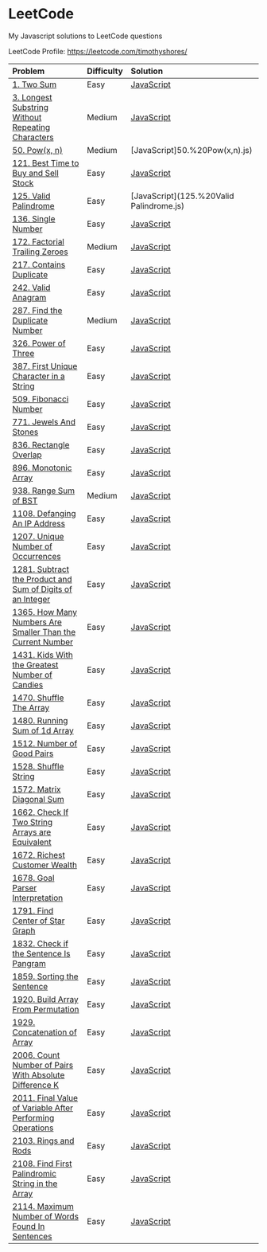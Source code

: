 # LeetCode
My Javascript solutions to LeetCode questions

LeetCode Profile: https://leetcode.com/timothyshores/

| Problem  | Difficulty | Solution |  
| :-------------- | :-------------- |:---- | 
|[1. Two Sum](https://leetcode.com/problems/two-sum/)|Easy|[JavaScript](1.%20Two%20Sum.js)
|[3. Longest Substring Without Repeating Characters](https://leetcode.com/problems/longest-substring-without-repeating-characters/)|Medium|[JavaScript](3.%20Longest%20Substring%20Without%20Repeating%20Characters.js)
|[50. Pow(x, n)](https://leetcode.com/problems/powx-n/)|Medium|[JavaScript]50.%20Pow(x,n).js)
|[121. Best Time to Buy and Sell Stock](https://leetcode.com/problems/best-time-to-buy-and-sell-stock/)|Easy|[JavaScript](121.%20Best%20Time%20to%20Buy%20and%20Sell%20Stock.js)
|[125. Valid Palindrome](https://leetcode.com/problems/valid-palindrome/)|Easy|[JavaScript](125.%20Valid Palindrome.js)
|[136. Single Number](https://leetcode.com/problems/single-number/)|Easy|[JavaScript](136.%2Single%20Number.js)
|[172. Factorial Trailing Zeroes](https://leetcode.com/problems/factorial-trailing-zeroes/)|Medium|[JavaScript](172.%20Factorial%20Trailing%20Zeroes.js)
|[217. Contains Duplicate](https://leetcode.com/problems/contains-duplicate/)|Easy|[JavaScript](217.%20Contains%20Duplicate.js)
|[242. Valid Anagram](https://leetcode.com/problems/valid-anagram/)|Easy|[JavaScript](242.%20Valid%20Anagram.js)
|[287. Find the Duplicate Number](https://leetcode.com/problems/find-the-duplicate-number/)|Medium|[JavaScript](287.%20Find%20the%20Duplicate%20Number.js)
|[326. Power of Three](https://leetcode.com/problems/power-of-three/)|Easy|[JavaScript](326.%20Power%20of%20Three.js)
|[387. First Unique Character in a String](https://leetcode.com/problems/first-unique-character-in-a-string/)|Easy|[JavaScript](387.%20First%20Unique%20Character%20in%20a%20String.js)
|[509. Fibonacci Number](https://leetcode.com/problems/fibonacci-number/)|Easy|[JavaScript](509.%20Fibonacci%20Number.js)
|[771. Jewels And Stones](https://leetcode.com/problems/jewels-and-stones/)|Easy|[JavaScript](771.%20Jewels%20And%20Stones.js)
|[836. Rectangle Overlap](https://leetcode.com/problems/rectangle-overlap/description/)|Easy|[JavaScript](836.%20Rectangle%20Overlap.js)
|[896. Monotonic Array](https://leetcode.com/problems/monotonic-array/)|Easy|[JavaScript](896.%20Monotonic%20Array.js)
|[938. Range Sum of BST](https://leetcode.com/problems/range-sum-of-bst/)|Medium|[JavaScript](938.%20Range%20Sum%20of%20BST.js) 
|[1108. Defanging An IP Address](https://leetcode.com/problems/defanging-an-ip-address/)|Easy|[JavaScript](1108.%20Defanging%20An%20IP%20Address.js) 
|[1207. Unique Number of Occurrences](https://leetcode.com/problems/unique-number-of-occurrences/)|Easy|[JavaScript](1207.%20Unique%20Number%20of%20Occurrences.js)
|[1281. Subtract the Product and Sum of Digits of an Integer](https://leetcode.com/problems/subtract-the-product-and-sum-of-digits-of-an-integer/)|Easy|[JavaScript](1281.%20Subtract%20the%20Product%20and%20Sum%20of%20Digits%20of%20an%20Integer.js)
|[1365. How Many Numbers Are Smaller Than the Current Number](https://leetcode.com/problems/how-many-numbers-are-smaller-than-the-current-number/)|Easy|[JavaScript](1365.%20How%20Many%20Numbers%20Are%20Smaller%20Than%20the%20Current%20Number.js)
|[1431. Kids With the Greatest Number of Candies](https://leetcode.com/problems/kids-with-the-greatest-number-of-candies/)|Easy|[JavaScript](1431.%20Kids%20With%20the%20Greatest%20Number%20of%20Candies.js) 
|[1470. Shuffle The Array](https://leetcode.com/problems/shuffle-the-array/)|Easy|[JavaScript](1470.%20Shuffle%20The%20Array.js) 
|[1480. Running Sum of 1d Array](https://leetcode.com/problems/running-sum-of-1d-array/)|Easy|[JavaScript](1480.%20Running%20Sum%20of%201d%20Array.js) 
|[1512. Number of Good Pairs](https://leetcode.com/problems/number-of-good-pairs/)|Easy|[JavaScript](1512.%20Number%20of%20Good%20Pairs.js) 
|[1528. Shuffle String](https://leetcode.com/problems/shuffle-string/)|Easy|[JavaScript](1528.%20Shuffle%20String.js) 
|[1572. Matrix Diagonal Sum](https://leetcode.com/problems/matrix-diagonal-sum/)|Easy|[JavaScript](1572.%20Matrix%20Diagonal%20Sum.js)
|[1662. Check If Two String Arrays are Equivalent](https://leetcode.com/problems/check-if-two-string-arrays-are-equivalent/)|Easy|[JavaScript](1662.%20Check%20If%20Two%20String%20Arrays%20are%20Equivalent.js) 
|[1672. Richest Customer Wealth](https://leetcode.com/problems/richest-customer-wealth/)|Easy|[JavaScript](1672.%20Richest%20Customer%20Wealth.js) 
|[1678. Goal Parser Interpretation](https://leetcode.com/problems/goal-parser-interpretation/)|Easy|[JavaScript](1678.%20Goal%20Parser%20Interpretation.js) 
|[1791. Find Center of Star Graph](https://leetcode.com/problems/find-center-of-star-graph/)|Easy|[JavaScript](1791.%20Find%20Center%20of%2Star%20Graph.js) 
|[1832. Check if the Sentence Is Pangram](https://leetcode.com/problems/check-if-the-sentence-is-pangram/)|Easy|[JavaScript](1832.%20Check%20if%20the%20Sentence%20Is%20Pangram.js) 
|[1859. Sorting the Sentence](https://leetcode.com/problems/sorting-the-sentence/)|Easy|[JavaScript](1859.%20Sorting%20the%20Sentence.js) 
|[1920. Build Array From Permutation](https://leetcode.com/problems/build-array-from-permutation/)|Easy|[JavaScript](1920.%20Build%20Array%20From%20Permutation.js) 
|[1929. Concatenation of Array](https://leetcode.com/problems/concatenation-of-array/)|Easy|[JavaScript](1929.%20Concatenation%20of%20Array.js) 
|[2006. Count Number of Pairs With Absolute Difference K](https://leetcode.com/problems/count-number-of-pairs-with-absolute-difference-k/)|Easy|[JavaScript](2006.%2Count%2Number%2of%2Pairs%2With%2Absolute%2Difference%2K.js) 
|[2011. Final Value of Variable After Performing Operations](https://leetcode.com/problems/final-value-of-variable-after-performing-operations/)|Easy|[JavaScript](2011.%20Final%20Value%20of%20Variable%20After%20Performing%20Operations.js) 
|[2103. Rings and Rods](https://leetcode.com/problems/rings-and-rods/)|Easy|[JavaScript](2103.%20Rings%20and%20Rods.js)
|[2108. Find First Palindromic String in the Array](https://leetcode.com/problems/find-first-palindromic-string-in-the-array/)|Easy|[JavaScript](2108.%20Find%20First%20Palindromic%20String%20in%20the%20Array.js)
|[2114. Maximum Number of Words Found In Sentences](https://leetcode.com/problems/maximum-number-of-words-found-in-sentences/)|Easy|[JavaScript](2114.%20Maximum%20Number%20of%20Words%20Found%20In%20Sentences.js)
